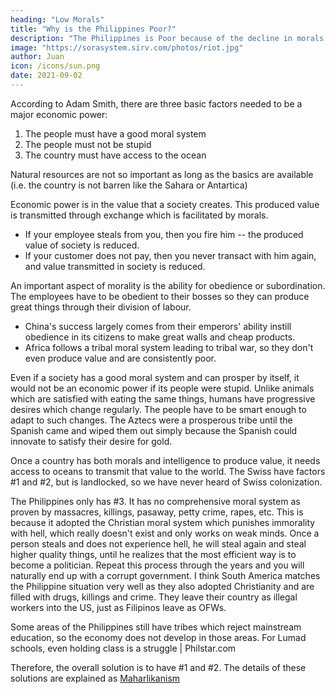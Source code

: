 ```yaml
---
heading: "Low Morals"
title: "Why is the Philippines Poor?"
description: "The Philippines is Poor because of the decline in morals from the 16th century"
image: "https://sorasystem.sirv.com/photos/riot.jpg"
author: Juan
icon: /icons/sun.png
date: 2021-09-02
---
```



According to Adam Smith, there are three basic factors needed to be a major economic power:

1. The people must have a good moral system
2. The people must not be stupid
3. The country must have access to the ocean

Natural resources are not so important as long as the basics are available (i.e. the country is not barren like the Sahara or Antartica)

Economic power is in the value that a society creates. This produced value is transmitted through exchange which is facilitated by morals. 

- If your employee steals from you, then you fire him -- the produced value of society is reduced. 
- If your customer does not pay, then you never transact with him again, and value transmitted in society is reduced. 

An important aspect of morality is the ability for obedience or subordination. The employees have to be obedient to their bosses so they can produce great things through their division of labour. 

- China's success largely comes from their emperors' ability instill obedience in its citizens to make great walls and cheap products. 
- Africa follows a tribal moral system leading to tribal war, so they don't even produce value and are consistently poor.

Even if a society has a good moral system and can prosper by itself, it would not be an economic power if its people were stupid. Unlike animals which are satisfied with eating the same things, humans have progressive desires which change regularly. The people have to be smart enough to adapt to such changes. The Aztecs were a prosperous tribe until the Spanish came and wiped them out simply because the Spanish could innovate to satisfy their desire for gold.

Once a country has both morals and intelligence to produce value, it needs access to oceans to transmit that value to the world. The Swiss have factors #1 and #2, but is landlocked, so we have never heard of Swiss colonization.

The Philippines only has #3. It has no comprehensive moral system as proven by massacres, killings, pasaway, petty crime, rapes, etc. This is because it adopted the Christian moral system which punishes immorality with hell, which really doesn't exist and only works on weak minds. Once a person steals and does not experience hell, he will steal again and steal higher quality things, until he realizes that the most efficient way is to become a politician. Repeat this process through the years and you will naturally end up with a corrupt government. I think South America matches the Philippine situation very well as they also adopted Christianity and are filled with drugs, killings and crime. They leave their country as illegal workers into the US, just as Filipinos leave as OFWs.

Some areas of the Philippines still have tribes which reject mainstream education, so the economy does not develop in those areas. For Lumad schools, even holding class is a struggle | Philstar.com

Therefore, the overall solution is to have #1 and #2. The details of these solutions are explained as [Maharlikanism](/advocacy/maharlikanism)
